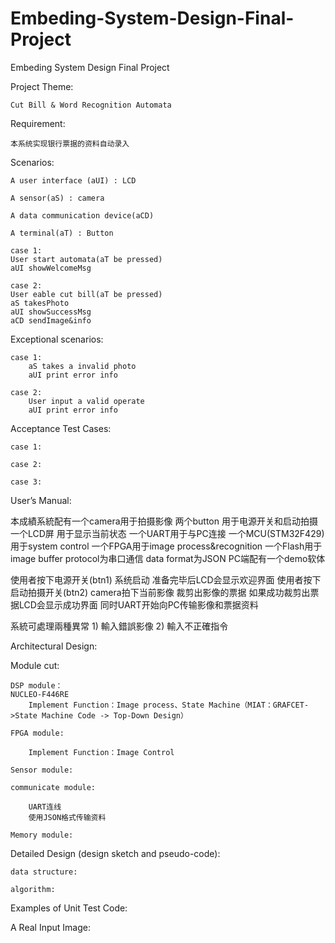 # Embeding-System-Design-Final-Project
Embeding System Design Final Project

Project Theme:

	Cut Bill & Word Recognition Automata

Requirement:

	本系统实现银行票据的资料自动录入

Scenarios:

	A user interface (aUI) : LCD
	
	A sensor(aS) : camera

	A data communication device(aCD)

	A terminal(aT) : Button

	case 1:
	User start automata(aT be pressed)
	aUI showWelcomeMsg

	case 2:
	User eable cut bill(aT be pressed)
	aS takesPhoto
	aUI showSuccessMsg
	aCD sendImage&info

Exceptional scenarios:

	case 1:
		aS takes a invalid photo
		aUI print error info

	case 2:
		User input a valid operate
		aUI print error info

Acceptance Test Cases:
	
	case 1:

	case 2:

	case 3:

User’s Manual:

本成績系統配有一个camera用于拍摄影像
两个button 用于电源开关和启动拍摄
一个LCD屏 用于显示当前状态
一个UART用于与PC连接
一个MCU(STM32F429)用于system control
一个FPGA用于image process&recognition
一个Flash用于image buffer
protocol为串口通信
data format为JSON
PC端配有一个demo软体

使用者按下电源开关(btn1) 系统启动 准备完毕后LCD会显示欢迎界面
使用者按下启动拍摄开关(btn2) camera拍下当前影像 裁剪出影像的票据 如果成功裁剪出票据LCD会显示成功界面 同时UART开始向PC传输影像和票据资料

系統可處理兩種異常 1) 輸入錯誤影像 2) 輸入不正確指令

Architectural Design:

Module cut:
	
	DSP module：
	NUCLEO-F446RE
		Implement Function：Image process、State Machine（MIAT：GRAFCET->State Machine Code -> Top-Down Design）

	FPGA module:

		Implement Function：Image Control

	Sensor module:

	communicate module:

	 	UART连线
	 	使用JSON格式传输资料

	Memory module:


Detailed Design (design sketch and pseudo-code):

	data structure:

	algorithm:

Examples of Unit Test Code:

A Real Input Image: